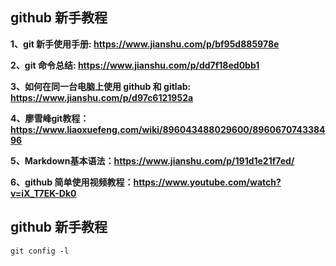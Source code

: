 ## github 新手教程

**1、git 新手使用手册: https://www.jianshu.com/p/bf95d885978e**

**2、git 命令总结: https://www.jianshu.com/p/dd7f18ed0bb1**

**3、如何在同一台电脑上使用 github 和 gitlab: https://www.jianshu.com/p/d97c6121952a**

**4、廖雪峰git教程：https://www.liaoxuefeng.com/wiki/896043488029600/896067074338496**

**5、Markdown基本语法：https://www.jianshu.com/p/191d1e21f7ed/**

**6、github 简单使用视频教程：https://www.youtube.com/watch?v=iX_T7EK-Dk0**

## github 新手教程

    git config -l

